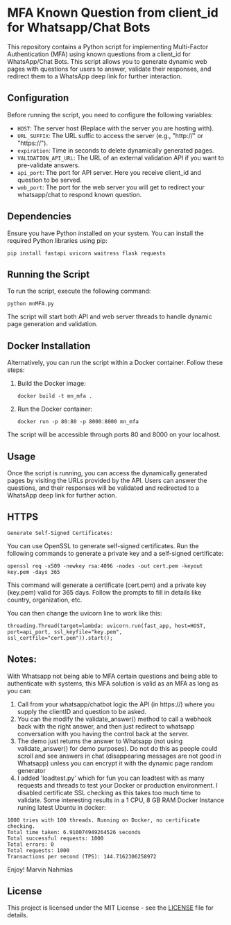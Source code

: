 # MFA Known Question from client_id for Whatsapp/Chat Bots

This repository contains a Python script for implementing Multi-Factor Authentication (MFA) using known questions from a client_id for WhatsApp/Chat Bots. This script allows you to generate dynamic web pages with questions for users to answer, validate their responses, and redirect them to a WhatsApp deep link for further interaction.

## Configuration

Before running the script, you need to configure the following variables:

- `HOST`: The server host (Replace with the server you are hosting with).
- `URL_SUFFIX`: The URL suffic to access the server (e.g., "http://" or "https://").
- `expiration`: Time in seconds to delete dynamically generated pages.
- `VALIDATION_API_URL`: The URL of an external validation API if you want to pre-validate answers.
- `api_port`: The port for API server. Here you receive client_id and question to be served.
- `web_port`: The port for the web server you will get to redirect your whatsapp/chat to respond known question.

## Dependencies

Ensure you have Python installed on your system. You can install the required Python libraries using pip:

```
pip install fastapi uvicorn waitress flask requests
```

## Running the Script

To run the script, execute the following command:

```
python mnMFA.py
```

The script will start both API and web server threads to handle dynamic page generation and validation.

## Docker Installation

Alternatively, you can run the script within a Docker container. Follow these steps:

1. Build the Docker image:

   ```
   docker build -t mn_mfa .
   ```

2. Run the Docker container:

   ```
   docker run -p 80:80 -p 8000:8000 mn_mfa
   ```

The script will be accessible through ports 80 and 8000 on your localhost.

## Usage

Once the script is running, you can access the dynamically generated pages by visiting the URLs provided by the API. Users can answer the questions, and their responses will be validated and redirected to a WhatsApp deep link for further action.

## HTTPS
`Generate Self-Signed Certificates:`

You can use OpenSSL to generate self-signed certificates. Run the following commands to generate a private key and a self-signed certificate:

```
openssl req -x509 -newkey rsa:4096 -nodes -out cert.pem -keyout key.pem -days 365
```

This command will generate a certificate (cert.pem) and a private key (key.pem) valid for 365 days. Follow the prompts to fill in details like country, organization, etc.

You can then change the uvicorn line to work like this:
```
threading.Thread(target=lambda: uvicorn.run(fast_app, host=HOST, port=api_port, ssl_keyfile="key.pem", ssl_certfile="cert.pem")).start();
```
## Notes:

With Whatsapp not being able to MFA certain questions and being able to authenticate with systems, this MFA solution is valid as an MFA as long as you can:
1. Call from your whatsapp/chatbot logic the API (in https://) where you supply the clientID and question to be asked.
2. You can the modify the validate_answer() method to call a webhook back with the right answer, and then just redirect to whatsapp conversation with you having the control back at the server.
3. The demo just returns the answer to Whatsapp (not using validate_answer() for demo purposes). Do not do this as people could scroll and see answers in chat (disappearing messages are not good in Whatsapp) unless you can encrypt it with the dynamic page random generator
4. I added 'loadtest.py' which for fun you can loadtest with as many requests and threads to test your Docker or production environment. I disabled certificate SSL checking as this takes too much time to validate. Some interesting results in a 1 CPU, 8 GB RAM Docker Instance runing latest Ubuntu in docker:
```
1000 tries with 100 threads. Running on Docker, no certificate checking.
Total time taken: 6.910074949264526 seconds
Total successful requests: 1000
Total errors: 0
Total requests: 1000
Transactions per second (TPS): 144.7162306258972
```

Enjoy!
Marvin Nahmias

## License

This project is licensed under the MIT License - see the [LICENSE](LICENSE) file for details.
